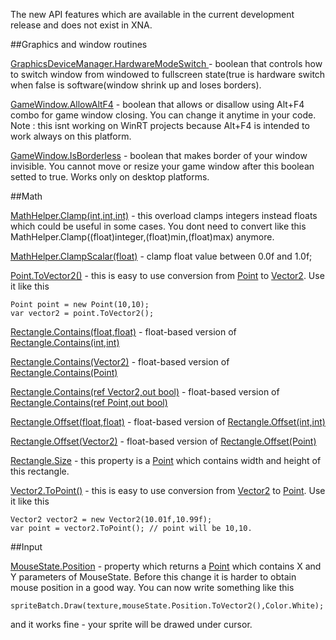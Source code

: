 The new API features which are available in the current development release and does not exist in XNA.

##Graphics and window routines

[GraphicsDeviceManager.HardwareModeSwitch ](http://www.monogame.net/documentation/?page=P_Microsoft_Xna_Framework_GraphicsDeviceManager_HardwareModeSwitch) - boolean that controls how to switch window from windowed to fullscreen state(true is hardware switch when false is software(window shrink up and loses borders).

[GameWindow.AllowAltF4](http://www.monogame.net/documentation/?page=P_Microsoft_Xna_Framework_GameWindow_AllowAltF4) - boolean that allows or disallow using Alt+F4 combo for game window closing. You can change it anytime in your code. Note : this isnt working on WinRT projects because Alt+F4 is intended to work always on this platform.

[GameWindow.IsBorderless](http://www.monogame.net/documentation/?page=P_Microsoft_Xna_Framework_GameWindow_IsBorderless) - boolean that makes border of your window invisible. You cannot move or resize your game window after this boolean setted to true. Works only on desktop platforms.

##Math

[MathHelper.Clamp(int,int,int)](http://www.monogame.net/documentation/?page=M_Microsoft_Xna_Framework_MathHelper_Clamp_1) - this overload clamps integers instead floats which could be useful in some cases. You dont need to convert like this MathHelper.Clamp((float)integer,(float)min,(float)max) anymore.

[MathHelper.ClampScalar(float)](http://www.monogame.net/documentation/?page=M_Microsoft_Xna_Framework_MathHelper_ClampScalar) - clamp float value between 0.0f and 1.0f;

[Point.ToVector2()](http://www.monogame.net/documentation/?page=M_Microsoft_Xna_Framework_Point_ToVector2) - this is easy to use conversion from [Point](http://www.monogame.net/documentation/?page=T_Microsoft_Xna_Framework_Point) to [Vector2](http://www.monogame.net/documentation/?page=T_Microsoft_Xna_Framework_Vector2). Use it like this 
```
Point point = new Point(10,10);
var vector2 = point.ToVector2();
```
[Rectangle.Contains(float,float)](http://www.monogame.net/documentation/?page=M_Microsoft_Xna_Framework_Rectangle_Contains_5) - float-based version of [Rectangle.Contains(int,int)](http://www.monogame.net/documentation/?page=M_Microsoft_Xna_Framework_Rectangle_Contains_6)

[Rectangle.Contains(Vector2)](http://www.monogame.net/documentation/?page=M_Microsoft_Xna_Framework_Rectangle_Contains_2) - float-based version of [Rectangle.Contains(Point)](http://www.monogame.net/documentation/?page=M_Microsoft_Xna_Framework_Rectangle_Contains_7)

[Rectangle.Contains(ref Vector2,out bool)](http://www.monogame.net/documentation/?page=M_Microsoft_Xna_Framework_Rectangle_Contains_1) - float-based version of [Rectangle.Contains(ref Point,out bool)](http://www.monogame.net/documentation/?page=M_Microsoft_Xna_Framework_Rectangle_Contains_3)

[Rectangle.Offset(float,float)](http://www.monogame.net/documentation/?page=M_Microsoft_Xna_Framework_Rectangle_Offset_1) - float-based version of [Rectangle.Offset(int,int)](http://www.monogame.net/documentation/?page=M_Microsoft_Xna_Framework_Rectangle_Offset)

[Rectangle.Offset(Vector2)](http://www.monogame.net/documentation/?page=M_Microsoft_Xna_Framework_Rectangle_Offset_3) - float-based version of [Rectangle.Offset(Point)](http://www.monogame.net/documentation/?page=M_Microsoft_Xna_Framework_Rectangle_Offset_2)

[Rectangle.Size](http://www.monogame.net/documentation/?page=P_Microsoft_Xna_Framework_Rectangle_Size) - this property is a [Point](http://www.monogame.net/documentation/?page=T_Microsoft_Xna_Framework_Point) which contains width and height of this rectangle.

[Vector2.ToPoint()](http://www.monogame.net/documentation/?page=M_Microsoft_Xna_Framework_Vector2_ToPoint) - this is easy to use conversion from [Vector2](http://www.monogame.net/documentation/?page=T_Microsoft_Xna_Framework_Vector2) to [Point](http://www.monogame.net/documentation/?page=T_Microsoft_Xna_Framework_Point). Use it like this 

```
Vector2 vector2 = new Vector2(10.01f,10.99f);
var point = vector2.ToPoint(); // point will be 10,10.
```

##Input

[MouseState.Position](http://www.monogame.net/documentation/?page=P_Microsoft_Xna_Framework_Input_MouseState_Position) - property which returns a [Point](http://www.monogame.net/documentation/?page=T_Microsoft_Xna_Framework_Point) which contains X and Y parameters of MouseState. Before this change it is harder to obtain mouse position in a good way. You can now write something like this
```
spriteBatch.Draw(texture,mouseState.Position.ToVector2(),Color.White);
```
and it works fine - your sprite will be drawed under cursor.
